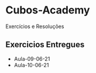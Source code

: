 # Cubos-Academy
Exercícios e Resoluções 

## Exercicios Entregues 

* Aula-09-06-21
* Aula-10-06-21


